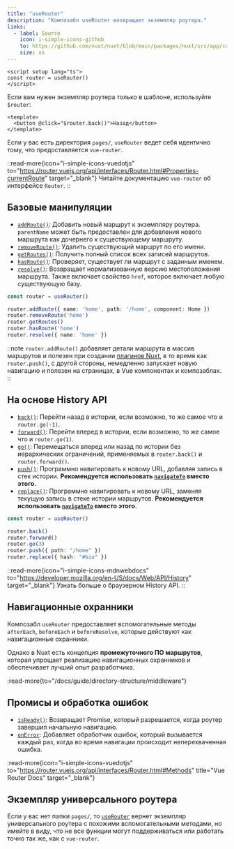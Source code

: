 ```yaml
---
title: "useRouter"
description: "Композабл useRouter возвращает экземпляр роутера."
links:
  - label: Source
    icon: i-simple-icons-github
    to: https://github.com/nuxt/nuxt/blob/main/packages/nuxt/src/app/composables/router.ts
    size: xs
---
```


```vue [pages/index.vue]
<script setup lang="ts">
const router = useRouter()
</script>
```

Если вам нужен экземпляр роутера только в шаблоне, используйте `$router`:

```vue [pages/index.vue]
<template>
  <button @click="$router.back()">Назад</button>
</template>
```

Если у вас есть директория `pages/`, `useRouter` ведет себя идентично тому, что предоставляется `vue-router`.

::read-more{icon="i-simple-icons-vuedotjs" to="https://router.vuejs.org/api/interfaces/Router.html#Properties-currentRoute" target="_blank"}
Читайте документацию `vue-router` об интерфейсе `Router`.
::

## Базовые манипуляции

- [`addRoute()`](https://router.vuejs.org/api/interfaces/Router.html#addRoute): Добавить новый маршрут к экземпляру роутера. `parentName` может быть предоставлен для добавления нового маршрута как дочернего к существующему маршруту.
- [`removeRoute()`](https://router.vuejs.org/api/interfaces/Router.html#removeRoute): Удалить существующий маршрут по его имени.
- [`getRoutes()`](https://router.vuejs.org/api/interfaces/Router.html#getRoutes): Получить полный список всех записей маршрутов.
- [`hasRoute()`](https://router.vuejs.org/api/interfaces/Router.html#hasRoute): Проверяет, существует ли маршрут с заданным именем.
- [`resolve()`](https://router.vuejs.org/api/interfaces/Router.html#resolve): Возвращает нормализованную версию местоположения маршрута. Также включает свойство `href`, которое включает любую существующую базу.

```ts [Пример]
const router = useRouter()

router.addRoute({ name: 'home', path: '/home', component: Home })
router.removeRoute('home')
router.getRoutes()
router.hasRoute('home')
router.resolve({ name: 'home' })
```

::note
`router.addRoute()` добавляет детали маршрута в массив маршрутов и полезен при создании [плагинов Nuxt](/docs/guide/directory-structure/plugins), в то время как `router.push()`, с другой стороны, немедленно запускает новую навигацию и полезен на страницах, в Vue компонентах и композаблах.
::

## На основе History API

- [`back()`](https://router.vuejs.org/api/interfaces/Router.html#back): Перейти назад в истории, если возможно, то же самое что и `router.go(-1)`.
- [`forward()`](https://router.vuejs.org/api/interfaces/Router.html#forward): Перейти вперед в истории, если возможно, то же самое что и `router.go(1)`.
- [`go()`](https://router.vuejs.org/api/interfaces/Router.html#go): Перемещаться вперед или назад по истории без иерархических ограничений, применяемых в `router.back()` и `router.forward()`.
- [`push()`](https://router.vuejs.org/api/interfaces/Router.html#push): Программно навигировать к новому URL, добавляя запись в стек истории. **Рекомендуется использовать [`navigateTo`](/docs/api/utils/navigate-to) вместо этого.**
- [`replace()`](https://router.vuejs.org/api/interfaces/Router.html#replace): Программно навигировать к новому URL, заменяя текущую запись в стеке истории маршрутов. **Рекомендуется использовать [`navigateTo`](/docs/api/utils/navigate-to) вместо этого.**

```ts [Пример]
const router = useRouter()

router.back()
router.forward()
router.go(3)
router.push({ path: "/home" })
router.replace({ hash: "#bio" })
```

::read-more{icon="i-simple-icons-mdnwebdocs" to="https://developer.mozilla.org/en-US/docs/Web/API/History" target="_blank"}
Узнать больше о браузерном History API.
::

## Навигационные охранники

Композабл `useRouter` предоставляет вспомогательные методы `afterEach`, `beforeEach` и `beforeResolve`, которые действуют как навигационные охранники.

Однако в Nuxt есть концепция **промежуточного ПО маршрутов**, которая упрощает реализацию навигационных охранников и обеспечивает лучший опыт разработчика.

:read-more{to="/docs/guide/directory-structure/middleware"}

## Промисы и обработка ошибок

- [`isReady()`](https://router.vuejs.org/api/interfaces/Router.html#isReady): Возвращает Promise, который разрешается, когда роутер завершил начальную навигацию.
- [`onError`](https://router.vuejs.org/api/interfaces/Router.html#onError): Добавляет обработчик ошибок, который вызывается каждый раз, когда во время навигации происходит неперехваченная ошибка.

:read-more{icon="i-simple-icons-vuedotjs" to="https://router.vuejs.org/api/interfaces/Router.html#Methods" title="Vue Router Docs" target="_blank"}

## Экземпляр универсального роутера

Если у вас нет папки `pages/`, то [`useRouter`](/docs/api/composables/use-router) вернет экземпляр универсального роутера с похожими вспомогательными методами, но имейте в виду, что не все функции могут поддерживаться или работать точно так же, как с `vue-router`.